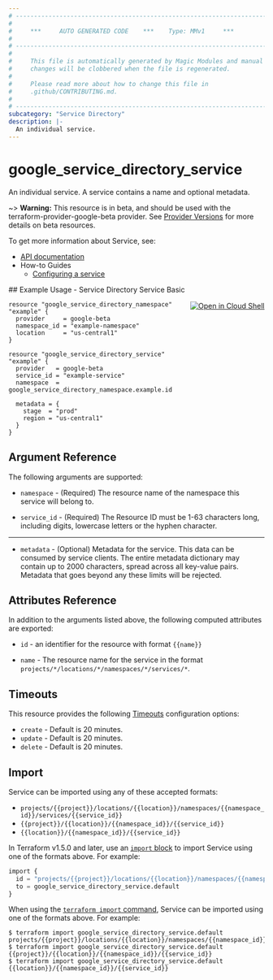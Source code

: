 ```yaml
---
# ----------------------------------------------------------------------------
#
#     ***     AUTO GENERATED CODE    ***    Type: MMv1     ***
#
# ----------------------------------------------------------------------------
#
#     This file is automatically generated by Magic Modules and manual
#     changes will be clobbered when the file is regenerated.
#
#     Please read more about how to change this file in
#     .github/CONTRIBUTING.md.
#
# ----------------------------------------------------------------------------
subcategory: "Service Directory"
description: |-
  An individual service.
---
```


# google_service_directory_service

An individual service. A service contains a name and optional metadata.

~> **Warning:** This resource is in beta, and should be used with the terraform-provider-google-beta provider.
See [Provider Versions](https://terraform.io/docs/providers/google/guides/provider_versions.html) for more details on beta resources.

To get more information about Service, see:

* [API documentation](https://cloud.google.com/service-directory/docs/reference/rest/v1beta1/projects.locations.namespaces.services)
* How-to Guides
    * [Configuring a service](https://cloud.google.com/service-directory/docs/configuring-service-directory#configuring_a_service)

<div class = "oics-button" style="float: right; margin: 0 0 -15px">
  <a href="https://console.cloud.google.com/cloudshell/open?cloudshell_git_repo=https%3A%2F%2Fgithub.com%2Fterraform-google-modules%2Fdocs-examples.git&cloudshell_image=gcr.io%2Fcloudshell-images%2Fcloudshell%3Alatest&cloudshell_print=.%2Fmotd&cloudshell_tutorial=.%2Ftutorial.md&cloudshell_working_dir=service_directory_service_basic&open_in_editor=main.tf" target="_blank">
    <img alt="Open in Cloud Shell" src="//gstatic.com/cloudssh/images/open-btn.svg" style="max-height: 44px; margin: 32px auto; max-width: 100%;">
  </a>
</div>
## Example Usage - Service Directory Service Basic


```hcl
resource "google_service_directory_namespace" "example" {
  provider     = google-beta
  namespace_id = "example-namespace"
  location     = "us-central1"
}

resource "google_service_directory_service" "example" {
  provider   = google-beta
  service_id = "example-service"
  namespace  = google_service_directory_namespace.example.id

  metadata = {
    stage  = "prod"
    region = "us-central1"
  }
}
```

## Argument Reference

The following arguments are supported:


* `namespace` -
  (Required)
  The resource name of the namespace this service will belong to.

* `service_id` -
  (Required)
  The Resource ID must be 1-63 characters long, including digits,
  lowercase letters or the hyphen character.


- - -


* `metadata` -
  (Optional)
  Metadata for the service. This data can be consumed
  by service clients. The entire metadata dictionary may contain
  up to 2000 characters, spread across all key-value pairs.
  Metadata that goes beyond any these limits will be rejected.



## Attributes Reference

In addition to the arguments listed above, the following computed attributes are exported:

* `id` - an identifier for the resource with format `{{name}}`

* `name` -
  The resource name for the service in the
  format `projects/*/locations/*/namespaces/*/services/*`.


## Timeouts

This resource provides the following
[Timeouts](https://developer.hashicorp.com/terraform/plugin/sdkv2/resources/retries-and-customizable-timeouts) configuration options:

- `create` - Default is 20 minutes.
- `update` - Default is 20 minutes.
- `delete` - Default is 20 minutes.

## Import


Service can be imported using any of these accepted formats:

* `projects/{{project}}/locations/{{location}}/namespaces/{{namespace_id}}/services/{{service_id}}`
* `{{project}}/{{location}}/{{namespace_id}}/{{service_id}}`
* `{{location}}/{{namespace_id}}/{{service_id}}`


In Terraform v1.5.0 and later, use an [`import` block](https://developer.hashicorp.com/terraform/language/import) to import Service using one of the formats above. For example:

```tf
import {
  id = "projects/{{project}}/locations/{{location}}/namespaces/{{namespace_id}}/services/{{service_id}}"
  to = google_service_directory_service.default
}
```

When using the [`terraform import` command](https://developer.hashicorp.com/terraform/cli/commands/import), Service can be imported using one of the formats above. For example:

```
$ terraform import google_service_directory_service.default projects/{{project}}/locations/{{location}}/namespaces/{{namespace_id}}/services/{{service_id}}
$ terraform import google_service_directory_service.default {{project}}/{{location}}/{{namespace_id}}/{{service_id}}
$ terraform import google_service_directory_service.default {{location}}/{{namespace_id}}/{{service_id}}
```
